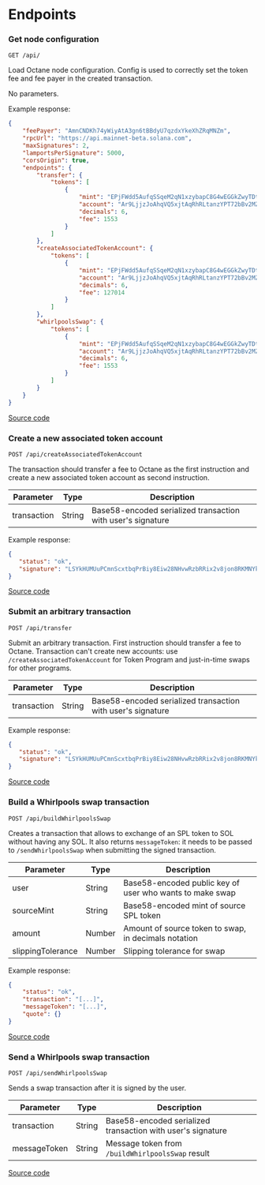# Endpoints

### Get node configuration

`GET /api/`

Load Octane node configuration. Config is used to correctly set the token fee and fee payer in the created transaction.

No parameters.

Example response:

```json
{
    "feePayer": "AmnCNDKh74yWiyAtA3gn6tBBdyU7qzdxYkeXhZRqMNZm",
    "rpcUrl": "https://api.mainnet-beta.solana.com",
    "maxSignatures": 2,
    "lamportsPerSignature": 5000,
    "corsOrigin": true,
    "endpoints": {
        "transfer": {
            "tokens": [
                {
                    "mint": "EPjFWdd5AufqSSqeM2qN1xzybapC8G4wEGGkZwyTDt1v",
                    "account": "Ar9LjjzJoAhqVQ5xjtAqRhRLtanzYPT72bBv2MZ8ggA1",
                    "decimals": 6,
                    "fee": 1553
                }
            ]
        },
        "createAssociatedTokenAccount": {
            "tokens": [
                {
                    "mint": "EPjFWdd5AufqSSqeM2qN1xzybapC8G4wEGGkZwyTDt1v",
                    "account": "Ar9LjjzJoAhqVQ5xjtAqRhRLtanzYPT72bBv2MZ8ggA1",
                    "decimals": 6,
                    "fee": 127014
                }
            ]
        },
        "whirlpoolsSwap": {
            "tokens": [
                {
                    "mint": "EPjFWdd5AufqSSqeM2qN1xzybapC8G4wEGGkZwyTDt1v",
                    "account": "Ar9LjjzJoAhqVQ5xjtAqRhRLtanzYPT72bBv2MZ8ggA1",
                    "decimals": 6,
                    "fee": 1553
                }
            ]
        }
    }
}
```

[Source code](https://github.com/solana-labs/octane/blob/master/packages/server/pages/api/index.ts)

### Create a new associated token account

`POST /api/createAssociatedTokenAccount`

The transaction should transfer a fee to Octane as the first instruction and create a new associated token account as second instruction.

| Parameter   | Type   | Description                                                 |
|-------------|--------|-------------------------------------------------------------|
| transaction | String | Base58-encoded serialized transaction with user's signature |

Example response:
```json
{
   "status": "ok",
   "signature": "LSYkHUMUuPCmnScxtbqPrBiy8Eiw28NHvwRzbRRix2v8jon8RKMNYkqxH23E9Mabks985AKeR5293ekQzLoTGBT"
}
```

[Source code](https://github.com/solana-labs/octane/blob/master/packages/server/pages/api/createAssociatedTokenAccount.ts)

### Submit an arbitrary transaction

`POST /api/transfer`

Submit an arbitrary transaction. First instruction should transfer a fee to Octane. Transaction can't create new accounts: use `/createAssociatedTokenAccount` for Token Program and just-in-time swaps for other programs.

| Parameter   | Type   | Description                                                 |
|-------------|--------|-------------------------------------------------------------|
| transaction | String | Base58-encoded serialized transaction with user's signature |

Example response:
```json
{
   "status": "ok",
   "signature": "LSYkHUMUuPCmnScxtbqPrBiy8Eiw28NHvwRzbRRix2v8jon8RKMNYkqxH23E9Mabks985AKeR5293ekQzLoTGBT"
}
```

[Source code](https://github.com/solana-labs/octane/blob/master/packages/server/pages/api/transfer.ts)

### Build a Whirlpools swap transaction

`POST /api/buildWhirlpoolsSwap`

Creates a transaction that allows to exchange of an SPL token to SOL without having any SOL. It also returns `messageToken`: it needs to be passed to `/sendWhirlpoolsSwap` when submitting the signed transaction.

| Parameter         | Type   | Description                                              |
|-------------------|--------|----------------------------------------------------------|
| user              | String | Base58-encoded public key of user who wants to make swap |
| sourceMint        | String | Base58-encoded mint of source SPL token                  |
| amount            | Number | Amount of source token to swap, in decimals notation     |
| slippingTolerance | Number | Slipping tolerance for swap                              |


Example response:
```json
{
    "status": "ok",
    "transaction": "[...]",
    "messageToken": "[...]",
    "quote": {}
}
```

[Source code](https://github.com/solana-labs/octane/blob/master/packages/server/pages/api/buildWhirlpoolsSwap.ts)

### Send a Whirlpools swap transaction

`POST /api/sendWhirlpoolsSwap`

Sends a swap transaction after it is signed by the user.

| Parameter    | Type   | Description                                                 |
|--------------|--------|-------------------------------------------------------------|
| transaction  | String | Base58-encoded serialized transaction with user's signature |
| messageToken | String | Message token from `/buildWhirlpoolsSwap` result            |

[Source code](https://github.com/solana-labs/octane/blob/master/packages/server/pages/api/sendWhirlpoolsSwap.ts)
